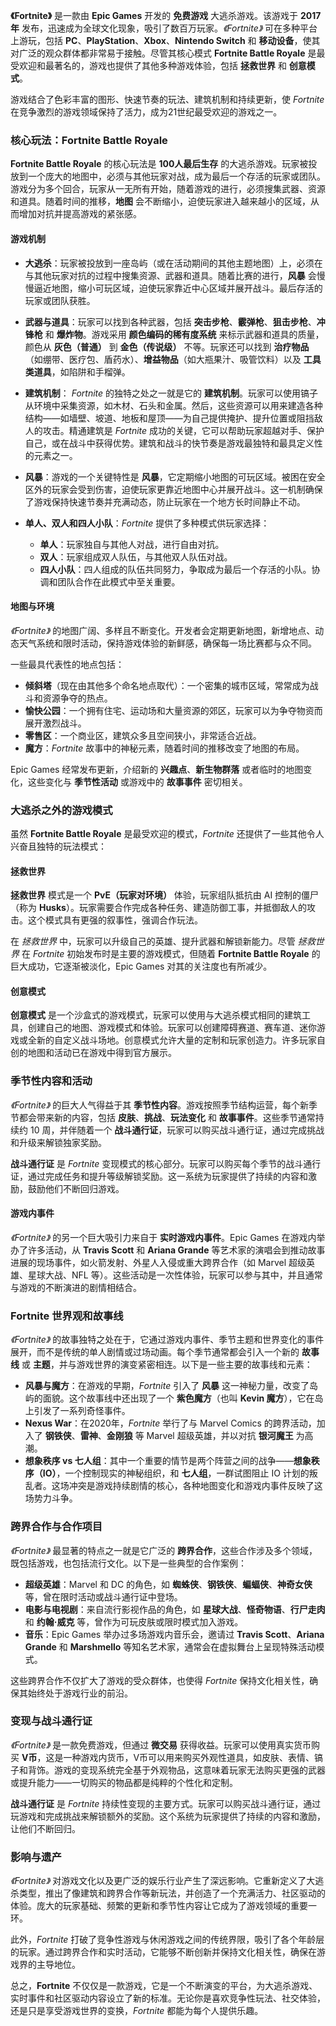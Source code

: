**《Fortnite》** 是一款由 **Epic Games** 开发的 **免费游戏** 大逃杀游戏。该游戏于 **2017年** 发布，迅速成为全球文化现象，吸引了数百万玩家。_《Fortnite》_ 可在多种平台上游玩，包括 **PC**、**PlayStation**、**Xbox**、**Nintendo Switch** 和 **移动设备**，使其对广泛的观众群体都非常易于接触。尽管其核心模式 **Fortnite Battle Royale** 是最受欢迎和最著名的，游戏也提供了其他多种游戏体验，包括 **拯救世界** 和 **创意模式**。

游戏结合了色彩丰富的图形、快速节奏的玩法、建筑机制和持续更新，使 _Fortnite_ 在竞争激烈的游戏领域保持了活力，成为21世纪最受欢迎的游戏之一。

### **核心玩法：Fortnite Battle Royale**

**Fortnite Battle Royale** 的核心玩法是 **100人最后生存** 的大逃杀游戏。玩家被投放到一个庞大的地图中，必须与其他玩家对战，成为最后一个存活的玩家或团队。游戏分为多个回合，玩家从一无所有开始，随着游戏的进行，必须搜集武器、资源和道具。随着时间的推移，**地图** 会不断缩小，迫使玩家进入越来越小的区域，从而增加对抗并提高游戏的紧张感。

#### **游戏机制**

- **大逃杀**：玩家被投放到一座岛屿（或在活动期间的其他主题地图）上，必须在与其他玩家对抗的过程中搜集资源、武器和道具。随着比赛的进行，**风暴** 会慢慢逼近地图，缩小可玩区域，迫使玩家靠近中心区域并展开战斗。最后存活的玩家或团队获胜。
- **武器与道具**：玩家可以找到各种武器，包括 **突击步枪**、**霰弹枪**、**狙击步枪**、**冲锋枪** 和 **爆炸物**。游戏采用 **颜色编码的稀有度系统** 来标示武器和道具的质量，颜色从 **灰色（普通）** 到 **金色（传说级）** 不等。玩家还可以找到 **治疗物品**（如绷带、医疗包、盾药水）、**增益物品**（如大瓶果汁、吸管饮料）以及 **工具类道具**，如陷阱和手榴弹。
- **建筑机制**： _Fortnite_ 的独特之处之一就是它的 **建筑机制**。玩家可以使用镐子从环境中采集资源，如木材、石头和金属。然后，这些资源可以用来建造各种结构——如墙壁、坡道、地板和屋顶——为自己提供掩护、提升位置或阻挡敌人的攻击。精通建筑是 _Fortnite_ 成功的关键，它可以帮助玩家超越对手、保护自己，或在战斗中获得优势。建筑和战斗的快节奏是游戏最独特和最具定义性的元素之一。
- **风暴**：游戏的一个关键特性是 **风暴**，它定期缩小地图的可玩区域。被困在安全区外的玩家会受到伤害，迫使玩家更靠近地图中心并展开战斗。这一机制确保了游戏保持快速节奏并充满动态，防止玩家在一个地方长时间静止不动。
- **单人、双人和四人小队**：_Fortnite_ 提供了多种模式供玩家选择：

  - **单人**：玩家独自与其他人对战，进行自由对抗。
  - **双人**：玩家组成双人队伍，与其他双人队伍对战。
  - **四人小队**：四人组成的队伍共同努力，争取成为最后一个存活的小队。协调和团队合作在此模式中至关重要。

#### **地图与环境**

_《Fortnite》_ 的地图广阔、多样且不断变化。开发者会定期更新地图，新增地点、动态天气系统和限时活动，保持游戏体验的新鲜感，确保每一场比赛都与众不同。

一些最具代表性的地点包括：

- **倾斜塔**（现在由其他多个命名地点取代）：一个密集的城市区域，常常成为战斗和资源争夺的热点。
- **愉快公园**：一个拥有住宅、运动场和大量资源的郊区，玩家可以为争夺物资而展开激烈战斗。
- **零售区**：一个商业区，建筑众多且空间狭小，非常适合近战。
- **魔方**：_Fortnite_ 故事中的神秘元素，随着时间的推移改变了地图的布局。

Epic Games 经常发布更新，介绍新的 **兴趣点**、**新生物群落** 或者临时的地图变化，这些变化与 **季节性活动** 或游戏中的 **故事事件** 密切相关。

### **大逃杀之外的游戏模式**

虽然 **Fortnite Battle Royale** 是最受欢迎的模式，_Fortnite_ 还提供了一些其他令人兴奋且独特的玩法模式：

#### **拯救世界**

**拯救世界** 模式是一个 **PvE（玩家对环境）** 体验，玩家组队抵抗由 AI 控制的僵尸（称为 **Husks**）。玩家需要合作完成各种任务、建造防御工事，并抵御敌人的攻击。这个模式具有更强的叙事性，强调合作玩法。

在 _拯救世界_ 中，玩家可以升级自己的英雄、提升武器和解锁新能力。尽管 _拯救世界_ 在 _Fortnite_ 初始发布时是主要的游戏模式，但随着 **Fortnite Battle Royale** 的巨大成功，它逐渐被淡化，Epic Games 对其的关注度也有所减少。

#### **创意模式**

**创意模式** 是一个沙盒式的游戏模式，玩家可以使用与大逃杀模式相同的建筑工具，创建自己的地图、游戏模式和体验。玩家可以创建障碍赛道、赛车道、迷你游戏或全新的自定义战斗场地。创意模式允许大量的定制和玩家创造力。许多玩家自创的地图和活动已在游戏中得到官方展示。

### **季节性内容和活动**

_《Fortnite》_ 的巨大人气得益于其 **季节性内容**。游戏按照季节结构运营，每个新季节都会带来新的内容，包括 **皮肤**、**挑战**、**玩法变化** 和 **故事事件**。这些季节通常持续约 10 周，并伴随着一个 **战斗通行证**，玩家可以购买战斗通行证，通过完成挑战和升级来解锁独家奖励。

**战斗通行证** 是 _Fortnite_ 变现模式的核心部分。玩家可以购买每个季节的战斗通行证，通过完成任务和提升等级解锁奖励。这一系统为玩家提供了持续的内容和激励，鼓励他们不断回归游戏。

#### **游戏内事件**

_《Fortnite》_ 的另一个巨大吸引力来自于 **实时游戏内事件**。Epic Games 在游戏内举办了许多活动，从 **Travis Scott** 和 **Ariana Grande** 等艺术家的演唱会到推动故事进展的现场事件，如火箭发射、外星人入侵或重大跨界合作（如 Marvel 超级英雄、星球大战、NFL 等）。这些活动是一次性体验，玩家可以参与其中，并且通常与游戏的不断演进的剧情相结合。

### **Fortnite 世界观和故事线**

_《Fortnite》_ 的故事独特之处在于，它通过游戏内事件、季节主题和世界变化的事件展开，而不是传统的单人剧情或过场动画。每个季节通常都会引入一个新的 **故事线** 或 **主题**，并与游戏世界的演变紧密相连。以下是一些主要的故事线和元素：

- **风暴与魔方**：在游戏的早期，_Fortnite_ 引入了 **风暴** 这一神秘力量，改变了岛屿的面貌。这个故事线中还出现了一个 **紫色魔方**（也叫 **Kevin 魔方**），它在岛上引发了一系列奇怪事件。
- **Nexus War**：在2020年，_Fortnite_ 举行了与 Marvel Comics 的跨界活动，加入了 **钢铁侠**、**雷神**、**金刚狼** 等 Marvel 超级英雄，并以对抗 **银河魔王** 为高潮。
- **想象秩序 vs 七人组**：其中一个重要的情节是两个阵营之间的战争——**想象秩序（IO）**，一个控制现实的神秘组织，和 **七人组**，一群试图阻止 IO 计划的叛乱者。这场冲突是游戏持续剧情的核心，各种地图变化和游戏内事件反映了这场势力斗争。

### **跨界合作与合作项目**

_《Fortnite》_ 最显著的特点之一就是它广泛的 **跨界合作**，这些合作涉及多个领域，既包括游戏，也包括流行文化。以下是一些典型的合作案例：

- **超级英雄**：Marvel 和 DC 的角色，如 **蜘蛛侠**、**钢铁侠**、**蝙蝠侠**、**神奇女侠** 等，曾在限时活动或战斗通行证中登场。
- **电影与电视剧**：来自流行影视作品的角色，如 **星球大战**、**怪奇物语**、**行尸走肉** 和 **约翰·威克** 等，曾作为可玩皮肤或限时模式加入游戏。
- **音乐**：Epic Games 举办过多场游戏内音乐会，邀请过 **Travis Scott**、**Ariana Grande** 和 **Marshmello** 等知名艺术家，通常会在虚拟舞台上呈现特殊活动模式。

这些跨界合作不仅扩大了游戏的受众群体，也使得 _Fortnite_ 保持文化相关性，确保其始终处于游戏行业的前沿。

### **变现与战斗通行证**

_《Fortnite》_ 是一款免费游戏，但通过 **微交易** 获得收益。玩家可以使用真实货币购买 **V币**，这是一种游戏内货币，V币可以用来购买外观性道具，如皮肤、表情、镐子和背饰。游戏的变现系统完全基于外观物品，这意味着玩家无法购买更强的武器或提升能力——一切购买的物品都是纯粹的个性化和定制。

**战斗通行证** 是 _Fortnite_ 持续性变现的主要方式。玩家可以购买战斗通行证，通过玩游戏和完成挑战来解锁额外的奖励。这个系统为玩家提供了持续的内容和激励，让他们不断回归。

### **影响与遗产**

_《Fortnite》_ 对游戏文化以及更广泛的娱乐行业产生了深远影响。它重新定义了大逃杀类型，推出了像建筑和跨界合作等新玩法，并创造了一个充满活力、社区驱动的体验。庞大的玩家基础、频繁的更新和季节性内容让它成为了游戏领域的重要一环。

此外，_Fortnite_ 打破了竞争性游戏与休闲游戏之间的传统界限，吸引了各个年龄层的玩家。通过跨界合作和实时活动，它能够不断创新并保持文化相关性，确保在游戏界的主导地位。

总之，**Fortnite** 不仅仅是一款游戏，它是一个不断演变的平台，为大逃杀游戏、实时事件和社区驱动内容设立了新的标准。无论你是喜欢竞争性玩法、社交体验，还是只是享受游戏世界的变换，_Fortnite_ 都能为每个人提供乐趣。
